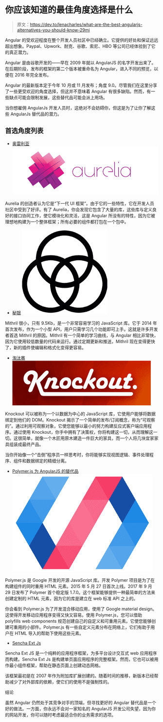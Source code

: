 # 你应该知道的最佳角度选择是什么

> 原文：<https://dev.to/lenacharles/what-are-the-best-angularjs-alternatives-you-should-know-29mi>

Angular 的受欢迎程度在整个开发人员社区中已经确立。它提供的好处和保证远远超出想象。Paypal、Upwork、耐克、谷歌、索尼、HBO 等公司已经体验到了它的真正潜力。

Angular 是由谷歌开发的——早在 2009 年就以 AngularJS 的名字开发出来了。在后期阶段，发布的框架的第二个版本被重命名为 Angular，进入不同的预览，以便在 2016 年完全发布。

Angular 的最新版本定于今年 10 月或 11 月发布；角度 9.0。尽管我们在这里分享了一些更受欢迎的角度选择，但这并不意味着 Angular 有很多缺陷。然而，有一些缺点可能会限制发展，这些替代品可能会派上用场。

当你想雇佣 AngularJs 开发人员时，这绝对不会妨碍你，但这是为了让你了解这些 AngularJs 替代品的潜力。

## 首选角度列表

*   [奥雷利亚](https://aurelia.io/) ![Aurelia AngularJS Alternatives](img/8e949b4f3d0ed90f3170ce34ed21fdeb.png)

Aurelia 的创造者认为它是“下一代 UI 框架”。由于它的一些特性，它在开发人员社区中受到了好评。有了 Aurelia，你会发现它包含了大量的库，这些库与定义良好的接口协同工作，使它模块化和灵活，这是 Angular 所没有的特性，因为它被理想地构建为一个整体框架；所有必要的组件都打包在一个包中。

*   [秘银](https://mithril.js.org/) ![Mithril Best AngularJS Alternatives](img/c051c0644a0046a72bc3dff6ed2a5f45.png)

Mithril 很小，只有 9.5Kb，是一个非常容易学习的 JavaScript 库。它于 2014 年首次发布，作为一个小型 API，用户只需学习几个功能即可上手。这就是许多开发者首选 Mithril 的原因。Mithril 有一个简单的学习曲线，与 Angular 相比非常快，因为它使用较低数量的代码来运行。通过定期更新和推送，Mithril 现在变得更快了，新的插件使编辑和格式化变得更容易。

*   [淘汰赛](https://knockoutjs.com/) ![Knockout best AngularJS Alternatives](img/a8f4f96784af65e83312fc2cbfdad73f.png)

Knockout 可以被称为一个以数据为中心的 JavaScript 库，它使用户能够将数据绑定到他们的 DOM。Knockout 揭示了一个简单的发布/订阅概念，称为“可观察的”。通过利用可观察对象，它使您能够以最小的努力构建反应式客户端应用程序。通过使用 Knockout，你手中拥有了决策权，你将构建这一切，从而理解这一切。这很简单，就像一个木匠用原木建造一件巨大的家具，而一个人将几块宜家家具组装成最终产品。

当你开始像一个“击倒”程序员一样思考时，你将能够实现视图逻辑、事件处理程序、组件和数据绑定的精细分离。

*   [Polymer.js 为 AngularJS 的替代品](https://www.polymer-project.org/) ![Alt Text](img/45e1e61831fa81071e77f67224d64305.png)

Polymer.js 是 Google 开发的开源 JavaScript 库。开发 Polymer 项目是为了在构建组件的同时重用 HTML 元素。2015 年 5 月 27 日首次上线。2017 年 9 月 29 日发布了 Polymer 首个稳定版 1.7.0。这个框架能够提供一种最简单的方法来创建定制的 HTML 元素，因为它的库是建立在 web 标准 API 之上的。

你会看到 Polymer.js 为了开发混合移动应用，使用了 Google material design。这使得开发移动应用程序变得又快又容易。使用 Polymer.js，您可以借助 polyfills web components 规范创建自己的自定义和可重用元素。它使您能够创建可重用的小部件。Polymer.js 有一些自定义元素分布在网络上，它们有助于用户在 HTML 导入的帮助下使用这些元素。

*   [Sencha Ext Js](https://www.sencha.com/products/extjs/)

Sencha Ext JS 是一个纯粹的应用程序框架，为多平台设计交互式 web 应用程序而构建。Sencha Ext Js 是构建单页面应用程序的完整框架。然而，它也可以被用作最小组件框架，帮助在静态页面上创建动态网格。

该框架最初是在 2007 年作为附加库扩展创建的。随着时间的推移，新版本已经帮助减少了对外部库的依赖，使它们的使用不是强制性的。

结论

虽然 Angular 仍然处于其竞争对手的顶端，但寻找更好的 Angular 替代品是一个好的做法。一方面，你永远不会对一家知名的 AngularJS 开发公司失望，因为你的网站开发，你可以随时考虑最适合你的业务需求的选项。